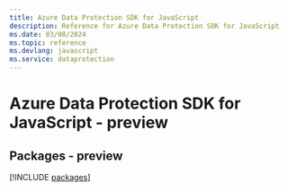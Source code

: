 ```yaml
---
title: Azure Data Protection SDK for JavaScript
description: Reference for Azure Data Protection SDK for JavaScript
ms.date: 03/08/2024
ms.topic: reference
ms.devlang: javascript
ms.service: dataprotection
---
```

# Azure Data Protection SDK for JavaScript - preview
## Packages - preview
[!INCLUDE [packages](data-protection-index.md)]
